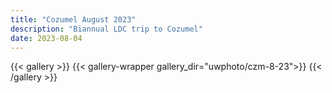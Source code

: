 ```yaml
---
title: "Cozumel August 2023"
description: "Biannual LDC trip to Cozumel"
date: 2023-08-04
---
```


{{< gallery >}}
{{< gallery-wrapper gallery_dir="uwphoto/czm-8-23">}}
{{< /gallery >}}
